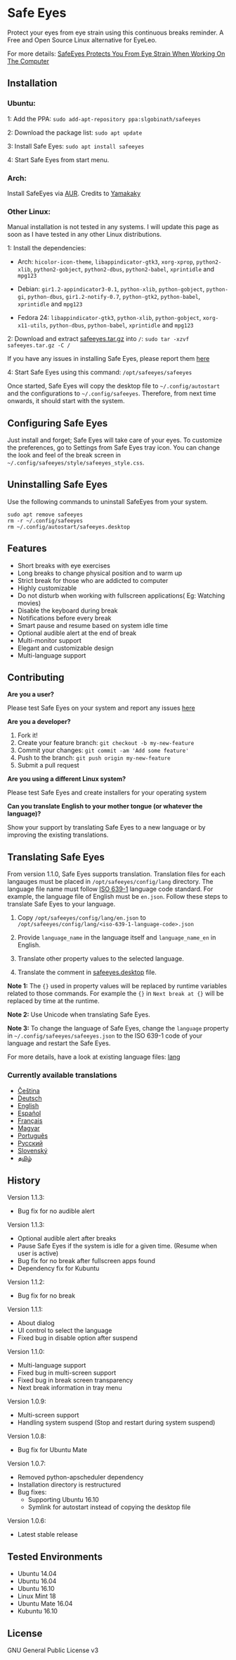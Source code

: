# Safe Eyes
Protect your eyes from eye strain using this continuous breaks reminder. A Free and Open Source Linux alternative for EyeLeo.

For more details: [SafeEyes Protects You From Eye Strain When Working On The Computer](http://www.webupd8.org/2016/10/safeeyes-protects-you-from-eye-strain.html)

## Installation

### Ubuntu:
1: Add the PPA: `sudo add-apt-repository ppa:slgobinath/safeeyes`

2: Download the package list: `sudo apt update`

3: Install Safe Eyes: `sudo apt install safeeyes`

4: Start Safe Eyes from start menu.

### Arch:
Install SafeEyes via [AUR](https://aur.archlinux.org/packages/safeeyes/). Credits to [Yamakaky](https://github.com/Yamakaky)

### Other Linux:

Manual installation is not tested in any systems. I will update this page as soon as I have tested in any other Linux distributions.

1: Install the dependencies:

   * Arch: `hicolor-icon-theme`, `libappindicator-gtk3`, `xorg-xprop`, `python2-xlib`, `python2-gobject`, `python2-dbus`, `python2-babel`, `xprintidle` and `mpg123`

   * Debian: `gir1.2-appindicator3-0.1`, `python-xlib`, `python-gobject`, `python-gi`, `python-dbus`, `gir1.2-notify-0.7`, `python-gtk2`, `python-babel`, `xprintidle` and `mpg123`

   * Fedora 24: `libappindicator-gtk3`, `python-xlib`, `python-gobject`, `xorg-x11-utils`, `python-dbus`, `python-babel`, `xprintidle` and `mpg123`

2: Download and extract [safeeyes.tar.gz](https://github.com/slgobinath/SafeEyes/releases/download/v1.1.4/safeeyes.tar.gz) into `/`: `sudo tar -xzvf safeeyes.tar.gz -C /`

If you have any issues in installing Safe Eyes, please report them [here](https://github.com/slgobinath/SafeEyes/issues)

4: Start Safe Eyes using this command:  `/opt/safeeyes/safeeyes`

Once started, Safe Eyes will copy the desktop file to `~/.config/autostart` and the configurations to `~/.config/safeeyes`. Therefore, from next time onwards, it should start with the system.

## Configuring Safe Eyes
Just install and forget; Safe Eyes will take care of your eyes. To customize the preferences, go to Settings from Safe Eyes tray icon.
You can change the look and feel of the break screen in `~/.config/safeeyes/style/safeeyes_style.css`.

## Uninstalling Safe Eyes
Use the following commands to uninstall SafeEyes from your system.
```
sudo apt remove safeeyes
rm -r ~/.config/safeeyes
rm ~/.config/autostart/safeeyes.desktop
```

## Features
- Short breaks with eye exercises
- Long breaks to change physical position and to warm up
- Strict break for those who are addicted to computer
- Highly customizable
- Do not disturb when working with fullscreen applications( Eg: Watching movies)
- Disable the keyboard during break
- Notifications before every break
- Smart pause and resume based on system idle time
- Optional audible alert at the end of break
- Multi-monitor support
- Elegant and customizable design
- Multi-language support

## Contributing
**Are you a user?**

Please test Safe Eyes on your system and report any issues [here](https://github.com/slgobinath/SafeEyes/issues)

**Are you a developer?**

1. Fork it!
2. Create your feature branch: `git checkout -b my-new-feature`
3. Commit your changes: `git commit -am 'Add some feature'`
4. Push to the branch: `git push origin my-new-feature`
5. Submit a pull request

**Are you using a different Linux system?**

Please test Safe Eyes and create installers for your operating system

**Can you translate English to your mother tongue (or whatever the language)?**

Show your support by translating Safe Eyes to a new language or by improving the existing translations.

## Translating Safe Eyes
From version 1.1.0, Safe Eyes supports translation. Translation files for each langauges must be placed in `/opt/safeeyes/config/lang` directory. The language file name must follow [ISO 639-1](https://en.wikipedia.org/wiki/List_of_ISO_639-1_codes) language code standard. For example, the language file of English must be `en.json`. Follow these steps to translate Safe Eyes to your language.

1. Copy `/opt/safeeyes/config/lang/en.json` to `/opt/safeeyes/config/lang/<iso-639-1-language-code>.json`

2. Provide `language_name` in the language itself and `language_name_en` in English.

3. Translate other property values to the selected language.

4. Translate the comment in [safeeyes.desktop](https://github.com/slgobinath/SafeEyes/blob/master/safeeyes/share/applications/safeeyes.desktop) file.

**Note 1:** The `{}` used in property values will be replaced by runtime variables related to those commands. For example the `{}` in `Next break at {}` will be replaced by time at the runtime.

**Note 2:** Use Unicode when translating Safe Eyes.

**Note 3:** To change the language of Safe Eyes, change the `language` property in `~/.config/safeeyes/safeeyes.json` to the ISO 639-1 code of your language and restart the Safe Eyes.

For more details, have a look at existing language files: [lang](https://github.com/slgobinath/SafeEyes/tree/master/safeeyes/safeeyes/config/lang)

### Currently available translations
 * [Čeština](https://github.com/slgobinath/SafeEyes/tree/master/safeeyes/safeeyes/config/lang/cz.json)
 * [Deutsch](https://github.com/slgobinath/SafeEyes/tree/master/safeeyes/safeeyes/config/lang/de.json)
 * [English](https://github.com/slgobinath/SafeEyes/tree/master/safeeyes/safeeyes/config/lang/en.json)
 * [Español](https://github.com/slgobinath/SafeEyes/tree/master/safeeyes/safeeyes/config/lang/es.json)
 * [Français](https://github.com/slgobinath/SafeEyes/tree/master/safeeyes/safeeyes/config/lang/fr.json)
 * [Magyar](https://github.com/slgobinath/SafeEyes/tree/master/safeeyes/safeeyes/config/lang/hu.json)
 * [Português](https://github.com/slgobinath/SafeEyes/tree/master/safeeyes/safeeyes/config/lang/pt.json)
 * [Русский](https://github.com/slgobinath/SafeEyes/tree/master/safeeyes/safeeyes/config/lang/ru.json)
 * [Slovenský](https://github.com/slgobinath/SafeEyes/tree/master/safeeyes/safeeyes/config/lang/sk.json)
 * [தமிழ்](https://github.com/slgobinath/SafeEyes/tree/master/safeeyes/safeeyes/config/lang/ta.json)




## History
Version 1.1.3:
 * Bug fix for no audible alert

Version 1.1.3:
 * Optional audible alert after breaks
 * Pause Safe Eyes if the system is idle for a given time. (Resume when user is active)
 * Bug fix for no break after fullscreen apps found
 * Dependency fix for Kubuntu

Version 1.1.2:
 * Bug fix for no break

Version 1.1.1:
 * About dialog
 * UI control to select the language
 * Fixed bug in disable option after suspend

Version 1.1.0:
 * Multi-language support
 * Fixed bug in multi-screen support
 * Fixed bug in break screen transparency
 * Next break information in tray menu

Version 1.0.9:
 * Multi-screen support
 * Handling system suspend (Stop and restart during system suspend)

Version 1.0.8:
 * Bug fix for Ubuntu Mate

Version 1.0.7:
 * Removed python-apscheduler dependency
 * Installation directory is restructured
 * Bug fixes:
   * Supporting Ubuntu 16.10
   * Symlink for autostart instead of copying the desktop file

Version 1.0.6:
* Latest stable release

## Tested Environments
 * Ubuntu 14.04
 * Ubuntu 16.04
 * Ubuntu 16.10
 * Linux Mint 18
 * Ubuntu Mate 16.04
 * Kubuntu 16.10

## License

GNU General Public License v3
